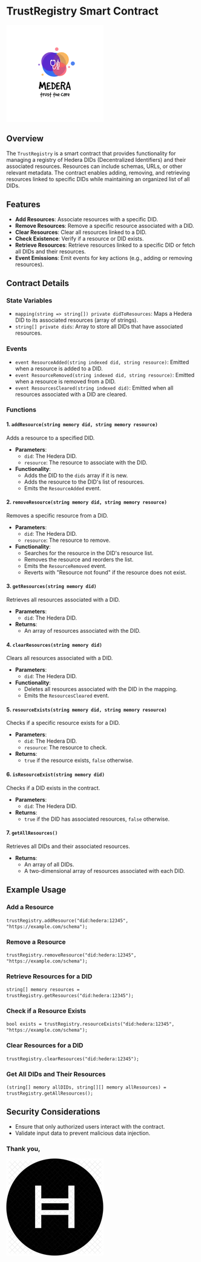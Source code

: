 # TrustRegistry Smart Contract
![Medera Logo](./assets/medera.png) 
## Overview
The `TrustRegistry` is a smart contract that provides functionality for managing a registry of Hedera DIDs (Decentralized Identifiers) and their associated resources. Resources can include schemas, URLs, or other relevant metadata. The contract enables adding, removing, and retrieving resources linked to specific DIDs while maintaining an organized list of all DIDs.

## Features
- **Add Resources**: Associate resources with a specific DID.
- **Remove Resources**: Remove a specific resource associated with a DID.
- **Clear Resources**: Clear all resources linked to a DID.
- **Check Existence**: Verify if a resource or DID exists.
- **Retrieve Resources**: Retrieve resources linked to a specific DID or fetch all DIDs and their resources.
- **Event Emissions**: Emit events for key actions (e.g., adding or removing resources).

## Contract Details
### State Variables
- `mapping(string => string[]) private didToResources`: Maps a Hedera DID to its associated resources (array of strings).
- `string[] private dids`: Array to store all DIDs that have associated resources.

### Events
- `event ResourceAdded(string indexed did, string resource)`: Emitted when a resource is added to a DID.
- `event ResourceRemoved(string indexed did, string resource)`: Emitted when a resource is removed from a DID.
- `event ResourcesCleared(string indexed did)`: Emitted when all resources associated with a DID are cleared.

### Functions
#### 1. `addResource(string memory did, string memory resource)`
Adds a resource to a specified DID.
- **Parameters**:
  - `did`: The Hedera DID.
  - `resource`: The resource to associate with the DID.
- **Functionality**:
  - Adds the DID to the `dids` array if it is new.
  - Adds the resource to the DID's list of resources.
  - Emits the `ResourceAdded` event.

#### 2. `removeResource(string memory did, string memory resource)`
Removes a specific resource from a DID.
- **Parameters**:
  - `did`: The Hedera DID.
  - `resource`: The resource to remove.
- **Functionality**:
  - Searches for the resource in the DID's resource list.
  - Removes the resource and reorders the list.
  - Emits the `ResourceRemoved` event.
  - Reverts with "Resource not found" if the resource does not exist.

#### 3. `getResources(string memory did)`
Retrieves all resources associated with a DID.
- **Parameters**:
  - `did`: The Hedera DID.
- **Returns**:
  - An array of resources associated with the DID.

#### 4. `clearResources(string memory did)`
Clears all resources associated with a DID.
- **Parameters**:
  - `did`: The Hedera DID.
- **Functionality**:
  - Deletes all resources associated with the DID in the mapping.
  - Emits the `ResourcesCleared` event.

#### 5. `resourceExists(string memory did, string memory resource)`
Checks if a specific resource exists for a DID.
- **Parameters**:
  - `did`: The Hedera DID.
  - `resource`: The resource to check.
- **Returns**:
  - `true` if the resource exists, `false` otherwise.

#### 6. `isResourceExist(string memory did)`
Checks if a DID exists in the contract.
- **Parameters**:
  - `did`: The Hedera DID.
- **Returns**:
  - `true` if the DID has associated resources, `false` otherwise.

#### 7. `getAllResources()`
Retrieves all DIDs and their associated resources.
- **Returns**:
  - An array of all DIDs.
  - A two-dimensional array of resources associated with each DID.

## Example Usage
### Add a Resource
```solidity
trustRegistry.addResource("did:hedera:12345", "https://example.com/schema");
```
### Remove a Resource
```solidity
trustRegistry.removeResource("did:hedera:12345", "https://example.com/schema");
```
### Retrieve Resources for a DID
```solidity
string[] memory resources = trustRegistry.getResources("did:hedera:12345");
```
### Check if a Resource Exists
```solidity
bool exists = trustRegistry.resourceExists("did:hedera:12345", "https://example.com/schema");
```
### Clear Resources for a DID
```solidity
trustRegistry.clearResources("did:hedera:12345");
```
### Get All DIDs and Their Resources
```solidity
(string[] memory allDIDs, string[][] memory allResources) = trustRegistry.getAllResources();
```

## Security Considerations
- Ensure that only authorized users interact with the contract.
- Validate input data to prevent malicious data injection.
### Thank you,

![Hedera Logo](./assets/hedera.png)